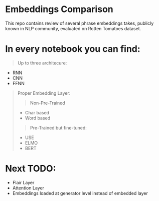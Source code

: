 # Embeddings Comparison
This repo contains review of several phrase embeddings takes, publicly known in NLP community, evaluated on Rotten Tomatoes dataset.

# In every notebook you can find:
>Up to three architecure:
- RNN
- CNN
- FFNN

>Proper Embedding Layer:
>>Non-Pre-Trained
> - Char based
> - Word based<br>
>>Pre-Trained but fine-tuned:
> - USE
> - ELMO
> - BERT

# Next TODO:
 - Flair Layer
 - Attention Layer
 - Embeddings loaded at generator level instead of embedded layer
